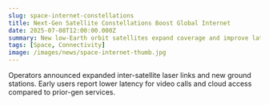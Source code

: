 ```yaml
---
slug: space-internet-constellations
title: Next-Gen Satellite Constellations Boost Global Internet
date: 2025-07-08T12:00:00.000Z
summary: New low-Earth orbit satellites expand coverage and improve latency for remote regions.
tags: [Space, Connectivity]
image: /images/news/space-internet-thumb.jpg
---
```


Operators announced expanded inter-satellite laser links and new ground stations. Early users report lower latency for video calls and cloud access compared to prior-gen services.
